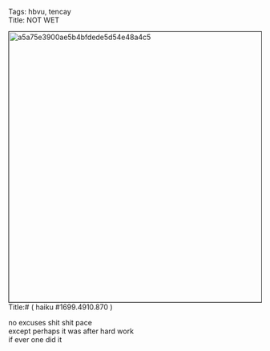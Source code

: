 Tags: hbvu, tencay  
Title: NOT WET  
  
<p><img src="https://objects.hbvu.su/blotpix/2013/03/08.jpeg" width=540 height=540 alt="a5a75e3900ae5b4bfdede5d54e48a4c5" border=1>
Title:# ( haiku #1699.4910.870 )  
  
no excuses shit shit pace  
except perhaps it was after hard work  
if ever one did it  
